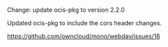 Change: update ocis-pkg to version 2.2.0

Updated ocis-pkg to include the cors header changes.

https://github.com/owncloud/mono/webdav/issues/16
